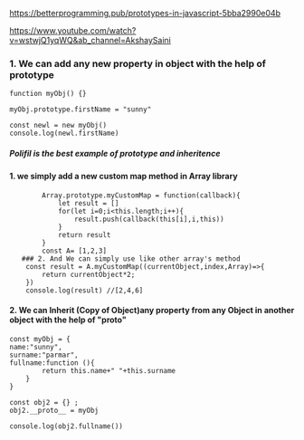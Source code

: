 https://betterprogramming.pub/prototypes-in-javascript-5bba2990e04b

https://www.youtube.com/watch?v=wstwjQ1yqWQ&ab_channel=AkshaySaini

### 1. We can add any new property in object with the help of prototype 
    function myObj() {}

    myObj.prototype.firstName = "sunny"

	const newl = new myObj()
    console.log(newl.firstName)

  ##### Polifil is the best example of prototype and inheritence 
   #### 1. we simply add a new custom map method in Array library 
            Array.prototype.myCustomMap = function(callback){
                let result = []
                for(let i=0;i<this.length;i++){
                    result.push(callback(this[i],i,this))
                }
                return result
            }
            const A= [1,2,3]
       ### 2. And We can simply use like other array's method 
        const result = A.myCustomMap((currentObject,index,Array)=>{
            return currentObject*2;
        })
        console.log(result) //[2,4,6]

   #### 2. We can Inherit (Copy of Object)any property from any Object in another object with the help of "__proto__"
    
    const myObj = {
    name:"sunny",
    surname:"parmar",
    fullname:function (){
            return this.name+" "+this.surname
        }
    }

    const obj2 = {} ;
    obj2.__proto__ = myObj

    console.log(obj2.fullname())

